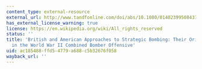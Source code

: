 ```yaml
---
content_type: external-resource
external_url: http://www.tandfonline.com/doi/abs/10.1080/01402399508437581
has_external_license_warning: true
license: https://en.wikipedia.org/wiki/All_rights_reserved
status: ''
title: 'British and American Approaches to Strategic Bombing: Their Origins and Implementation
  in the World War II Combined Bomber Offensive'
uid: ac185488-ffd5-4779-a688-c5b32676f058
wayback_url: ''
---
```


